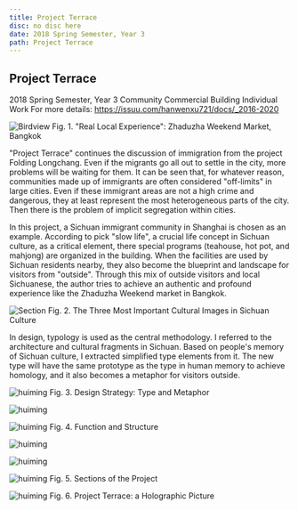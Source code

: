 ```yaml
---
title: Project Terrace
disc: no disc here
date: 2018 Spring Semester, Year 3
path: Project Terrace
---
```

<special>
</special>

## Project Terrace

2018 Spring Semester, Year 3
Community Commercial Building
Individual Work
For more details: https://issuu.com/hanwenxu721/docs/_2016-2020


![Birdview](../images/articles/design_05/1.jpg)
Fig. 1. "Real Local Experience": Zhaduzha Weekend Market, Bangkok


"Project Terrace" continues the discussion of immigration from the project Folding Longchang. Even if the migrants go all out to settle in the city, more problems will be waiting for them. It can be seen that, for whatever reason, communities made up of immigrants are often considered "off-limits" in large cities. Even if these immigrant areas are not a high crime and dangerous, they at least represent the most heterogeneous parts of the city. Then there is the problem of implicit segregation within cities.

In this project, a Sichuan immigrant community in Shanghai is chosen as an example. According to pick "slow life", a crucial life concept in Sichuan culture, as a critical element, there special programs (teahouse, hot pot, and mahjong) are organized in the building. When the facilities are used by Sichuan residents nearby, they also become the blueprint and landscape for visitors from "outside". Through this mix of outside visitors and local Sichuanese, the author tries to achieve an authentic and profound experience like the Zhaduzha Weekend market in Bangkok.


![Section](../images/articles/design_05/2.jpg)
Fig. 2. The Three Most Important Cultural Images in Sichuan Culture


In design, typology is used as the central methodology. I referred to the architecture and cultural fragments in Sichuan. Based on people's memory of Sichuan culture, I extracted simplified type elements from it. The new type will have the same prototype as the type in human memory to achieve homology, and it also becomes a metaphor for visitors outside.

![huiming](../images/articles/design_05/3.jpg)
Fig. 3. Design Strategy: Type and Metaphor


![huiming](../images/articles/design_05/4.jpg)

![huiming](../images/articles/design_05/5.jpg)
Fig. 4. Function and Structure


![huiming](../images/articles/design_05/6-1.jpg)

![huiming](../images/articles/design_05/6-2.jpg)

![huiming](../images/articles/design_05/6-3.jpg)
Fig. 5. Sections of the Project


![huiming](../images/articles/design_05/7.jpg)
Fig. 6. Project Terrace: a Holographic Picture
